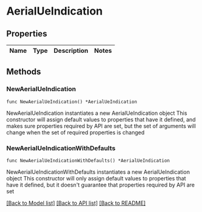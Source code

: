 # AerialUeIndication

## Properties

Name | Type | Description | Notes
------------ | ------------- | ------------- | -------------

## Methods

### NewAerialUeIndication

`func NewAerialUeIndication() *AerialUeIndication`

NewAerialUeIndication instantiates a new AerialUeIndication object
This constructor will assign default values to properties that have it defined,
and makes sure properties required by API are set, but the set of arguments
will change when the set of required properties is changed

### NewAerialUeIndicationWithDefaults

`func NewAerialUeIndicationWithDefaults() *AerialUeIndication`

NewAerialUeIndicationWithDefaults instantiates a new AerialUeIndication object
This constructor will only assign default values to properties that have it defined,
but it doesn't guarantee that properties required by API are set


[[Back to Model list]](../README.md#documentation-for-models) [[Back to API list]](../README.md#documentation-for-api-endpoints) [[Back to README]](../README.md)



